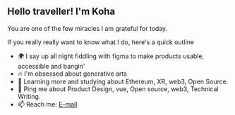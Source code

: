 ## Hello traveller! I'm Koha
You are one of the few miracles I am grateful for today.

If you really really want to know what I do, here's a quick outline

- 🌍 I say up all night fiddling with figma to make products usable, accessible and bangin'
- :fire: I'm obsessed about generative arts
- 🌱 Learning more and studying about Ethereum, XR, web3, Open Source.
- 💬 Ping me about Product Design, vue, Open source, web3, Technical Writing.
- 📫 Reach me: [E-mail](mailto:omobolathejoshua@gmail.com)
